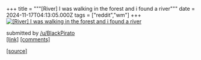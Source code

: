 +++
title = """[River] I was walking in the forest and i found a river"""
date = 2024-11-17T04:13:05.000Z
tags = ["reddit","wm"]
+++
[![[River] I was walking in the forest and i found a river](https://preview.redd.it/juu0k6uf0e1e1.png?width=640&crop=smart&auto=webp&s=c31159a4c63bd3855a87a28ffcffdf6a6db08fc2 "[River] I was walking in the forest and i found a river")](https://www.reddit.com/r/unixporn/comments/1gt5dpz/river_i_was_walking_in_the_forest_and_i_found_a/)

submitted by [/u/BlackPirato](https://www.reddit.com/user/BlackPirato)  
[\[link\]](https://i.redd.it/juu0k6uf0e1e1.png) [\[comments\]](https://www.reddit.com/r/unixporn/comments/1gt5dpz/river_i_was_walking_in_the_forest_and_i_found_a/)

[[source]](https://www.reddit.com/r/unixporn/comments/1gt5dpz/river_i_was_walking_in_the_forest_and_i_found_a/)
